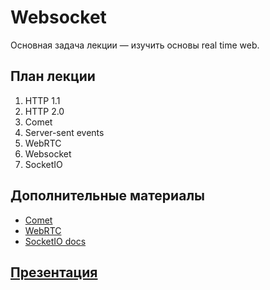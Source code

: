 # Websocket

Основная задача лекции — изучить основы real time web.

## План лекции
1. HTTP 1.1
1. HTTP 2.0
1. Comet
1. Server-sent events
1. WebRTC
1. Websocket
1. SocketIO

## Дополнительные материалы
* [Comet]('https://en.wikipedia.org/wiki/Comet_(programming)')
* [WebRTC](https://webrtc.org/)
* [SocketIO docs](https://socket.io/docs/)

## [Презентация](https://docs.google.com/presentation/d/1aOu7_xhdjKJHnPLWboWNciv1Ur9AXITxT0m8HlXY650/edit?usp=sharing)
